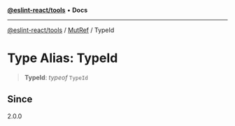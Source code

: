 [**@eslint-react/tools**](../../../README.md) • **Docs**

***

[@eslint-react/tools](../../../README.md) / [MutRef](../README.md) / TypeId

# Type Alias: TypeId

> **TypeId**: *typeof* `TypeId`

## Since

2.0.0

